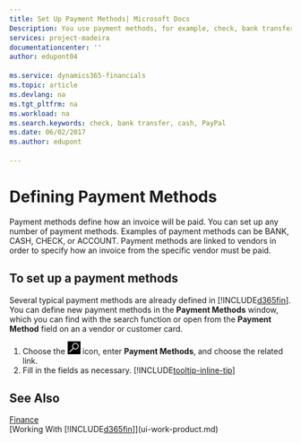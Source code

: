 ```yaml
---
title: Set Up Payment Methods| Microsoft Docs
Description: You use payment methods, for example, check, bank transfer, cash, or PayPal, to define how an invoice will be paid.
services: project-madeira
documentationcenter: ''
author: edupont04

ms.service: dynamics365-financials
ms.topic: article
ms.devlang: na
ms.tgt_pltfrm: na
ms.workload: na
ms.search.keywords: check, bank transfer, cash, PayPal
ms.date: 06/02/2017
ms.author: edupont

---
```

# Defining Payment Methods
Payment methods define how an invoice will be paid. You can set up any number of payment methods. Examples of payment methods can be BANK, CASH, CHECK, or ACCOUNT.
Payment methods are linked to vendors in order to specify how an invoice from the specific vendor must be paid.

## To set up a payment methods
Several typical payment methods are already defined in [!INCLUDE[d365fin](includes/d365fin_md.md)]. You can define new payment methods in the **Payment Methods** window, which you can find with the search function or open from the **Payment Method** field on an a vendor or customer card. 
1. Choose the ![Search for Page or Report](media/ui-search/search_small.png "Search for Page or Report icon") icon, enter **Payment Methods**, and choose the related link.
2. Fill in the fields as necessary. [!INCLUDE[tooltip-inline-tip](includes/tooltip-inline-tip_md.md)]

## See Also
[Finance](finance.md)  
[Working With [!INCLUDE[d365fin](includes/d365fin_md.md)]](ui-work-product.md)  
